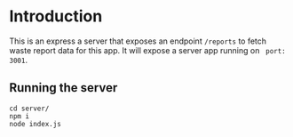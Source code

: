 # Introduction

This is an express a server that exposes an endpoint `/reports` to fetch waste report data for this app.
It will expose a server app running on ` port: 3001`.

## Running the server

```
cd server/
npm i
node index.js
```
